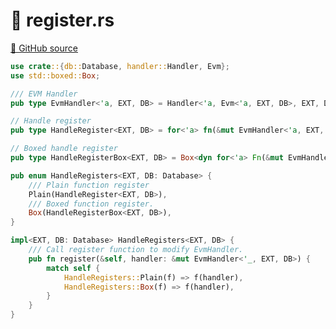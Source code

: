 # 🦀 register.rs

[🐙 GitHub source](https://github.com/bluealloy/revm/tree/99e177d6bedf3823a717d3017b3cfeb98ed2aeac/crates/revm/src/handler/register.rs)

```rust
use crate::{db::Database, handler::Handler, Evm};
use std::boxed::Box;

/// EVM Handler
pub type EvmHandler<'a, EXT, DB> = Handler<'a, Evm<'a, EXT, DB>, EXT, DB>;

// Handle register
pub type HandleRegister<EXT, DB> = for<'a> fn(&mut EvmHandler<'a, EXT, DB>);

// Boxed handle register
pub type HandleRegisterBox<EXT, DB> = Box<dyn for<'a> Fn(&mut EvmHandler<'a, EXT, DB>)>;

pub enum HandleRegisters<EXT, DB: Database> {
    /// Plain function register
    Plain(HandleRegister<EXT, DB>),
    /// Boxed function register.
    Box(HandleRegisterBox<EXT, DB>),
}

impl<EXT, DB: Database> HandleRegisters<EXT, DB> {
    /// Call register function to modify EvmHandler.
    pub fn register(&self, handler: &mut EvmHandler<'_, EXT, DB>) {
        match self {
            HandleRegisters::Plain(f) => f(handler),
            HandleRegisters::Box(f) => f(handler),
        }
    }
}
```
